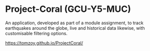 # Project-Coral (GCU-Y5-MUC)
An application, developed as part of a module assignment, to track earthquakes around the globe, live and historical data likewise, with customisable filtering options. 

https://tomzoy.github.io/ProjectCoral/

